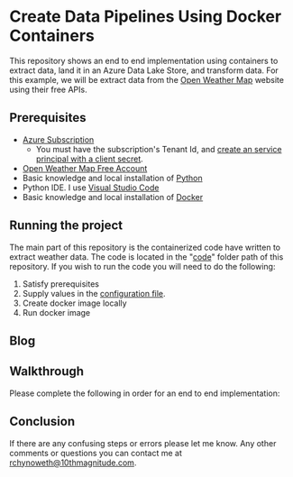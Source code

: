 # Create Data Pipelines Using Docker Containers
This repository shows an end to end implementation using containers to extract data, land it in an Azure Data Lake Store, and transform data. For this example, we will be extract data from the [Open Weather Map](https://openweathermap.org) website using their free APIs.  

## Prerequisites
 - [Azure Subscription](https://azure.microsoft.com/en-us/free/search/?&OCID=AID719825_SEM_KX8R84uR&lnkd=Bing_Azure_Brand&msclkid=6e706d7f2c60158ed7103168c2415255&dclid=CNmloKvCp98CFVJgwQodwMcKKQ)
    - You must have the subscription's Tenant Id, and [create an service principal with a client secret](https://docs.microsoft.com/en-us/azure/active-directory/develop/howto-create-service-principal-portal). 
 - [Open Weather Map Free Account](https://openweathermap.org/appid)
 - Basic knowledge and local installation of [Python](https://www.anaconda.com/download/)
 - Python IDE. I use [Visual Studio Code]()
 - Basic knowledge and local installation of [Docker]()


## Running the project 
The main part of this repository is the containerized code have written to extract weather data. The code is located in the "[code](./code)" folder path of this repository. If you wish to run the code you will need to do the following:
1. Satisfy prerequisites
1. Supply values in the [configuration file](code/application/app_config.conf). 
1. Create docker image locally
1. Run docker image

## Blog



## Walkthrough
Please complete the following in order for an end to end implementation:  


## Conclusion
If there are any confusing steps or errors please let me know. Any other comments or questions you can contact me at rchynoweth@10thmagnitude.com. 